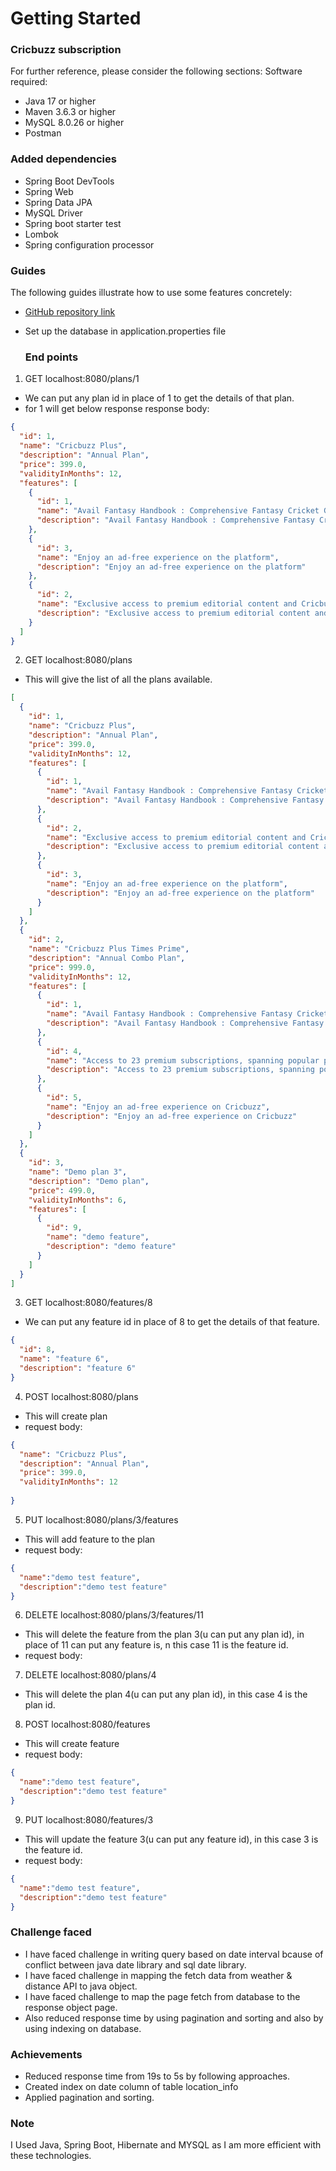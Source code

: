 # Getting Started

### Cricbuzz subscription
For further reference, please consider the following sections:
Software required:
* Java 17 or higher
* Maven 3.6.3 or higher
* MySQL 8.0.26 or higher
* Postman

### Added dependencies
* Spring Boot DevTools
* Spring Web
* Spring Data JPA
* MySQL Driver
* Spring boot starter test
* Lombok
* Spring configuration processor

### Guides
The following guides illustrate how to use some features concretely:

* [GitHub repository link](https://github.com/sonali-2507/subscription.git)
* Set up the database in application.properties file


    ### End points
1. GET localhost:8080/plans/1
* We can put any plan id in place of 1 to get the details of that plan.
* for 1 will get below response
  response body:
```json
{
  "id": 1,
  "name": "Cricbuzz Plus",
  "description": "Annual Plan",
  "price": 399.0,
  "validityInMonths": 12,
  "features": [
    {
      "id": 1,
      "name": "Avail Fantasy Handbook : Comprehensive Fantasy Cricket Guide",
      "description": "Avail Fantasy Handbook : Comprehensive Fantasy Cricket Guide"
    },
    {
      "id": 3,
      "name": "Enjoy an ad-free experience on the platform",
      "description": "Enjoy an ad-free experience on the platform"
    },
    {
      "id": 2,
      "name": "Exclusive access to premium editorial content and Cricbuzz Originals",
      "description": "Exclusive access to premium editorial content and Cricbuzz Originals"
    }
  ]
}
```
2. GET localhost:8080/plans
* This will give the list of all the plans available.
 
```json
[
  {
    "id": 1,
    "name": "Cricbuzz Plus",
    "description": "Annual Plan",
    "price": 399.0,
    "validityInMonths": 12,
    "features": [
      {
        "id": 1,
        "name": "Avail Fantasy Handbook : Comprehensive Fantasy Cricket Guide",
        "description": "Avail Fantasy Handbook : Comprehensive Fantasy Cricket Guide"
      },
      {
        "id": 2,
        "name": "Exclusive access to premium editorial content and Cricbuzz Originals",
        "description": "Exclusive access to premium editorial content and Cricbuzz Originals"
      },
      {
        "id": 3,
        "name": "Enjoy an ad-free experience on the platform",
        "description": "Enjoy an ad-free experience on the platform"
      }
    ]
  },
  {
    "id": 2,
    "name": "Cricbuzz Plus Times Prime",
    "description": "Annual Combo Plan",
    "price": 999.0,
    "validityInMonths": 12,
    "features": [
      {
        "id": 1,
        "name": "Avail Fantasy Handbook : Comprehensive Fantasy Cricket Guide",
        "description": "Avail Fantasy Handbook : Comprehensive Fantasy Cricket Guide"
      },
      {
        "id": 4,
        "name": "Access to 23 premium subscriptions, spanning popular platforms like YouTube, Hotstar, Sony Liv, Lenskart, Gaana, and more",
        "description": "Access to 23 premium subscriptions, spanning popular platforms like YouTube, Hotstar, Sony Liv, Lenskart, Gaana, and more"
      },
      {
        "id": 5,
        "name": "Enjoy an ad-free experience on Cricbuzz",
        "description": "Enjoy an ad-free experience on Cricbuzz"
      }
    ]
  },
  {
    "id": 3,
    "name": "Demo plan 3",
    "description": "Demo plan",
    "price": 499.0,
    "validityInMonths": 6,
    "features": [
      {
        "id": 9,
        "name": "demo feature",
        "description": "demo feature"
      }
    ]
  }
]
```
3. GET localhost:8080/features/8
* We can put any feature id in place of 8 to get the details of that feature.

```json
{
  "id": 8,
  "name": "feature 6",
  "description": "feature 6"
}
```
4. POST localhost:8080/plans
* This will create plan
* request body:
```json
{
  "name": "Cricbuzz Plus",
  "description": "Annual Plan",
  "price": 399.0,
  "validityInMonths": 12
  
}
```
5. PUT localhost:8080/plans/3/features
* This will add feature to the plan
* request body:
```json
{
  "name":"demo test feature",
  "description":"demo test feature"
}
```
6. DELETE localhost:8080/plans/3/features/11
* This will delete the feature from the plan 3(u can put any plan id), in place of 11 can put any feature is, n this case 11 is the feature id.
* request body:

7. DELETE localhost:8080/plans/4
* This will delete the plan 4(u can put any plan id), in this case 4 is the plan id.

8. POST localhost:8080/features
* This will create feature
* request body:
```json
{
  "name":"demo test feature",
  "description":"demo test feature"
}
```
9. PUT localhost:8080/features/3
* This will update the feature 3(u can put any feature id), in this case 3 is the feature id.
* request body:
```json
{
  "name":"demo test feature",
  "description":"demo test feature"
}
```



### Challenge faced
* I have faced challenge in writing query based on date interval bcause of conflict between java date library and sql date library.
* I have faced challenge in mapping the fetch data from weather & distance API to java object.
* I have faced challenge to map the page fetch from database to the response object page.
* Also reduced response time by using pagination and sorting and also by using indexing on database.

### Achievements
* Reduced response time from 19s to 5s by following approaches.
* Created index on date column of table location_info
* Applied pagination and sorting.

### Note
I Used Java, Spring Boot, Hibernate and MYSQL as I am more efficient with these technologies.


